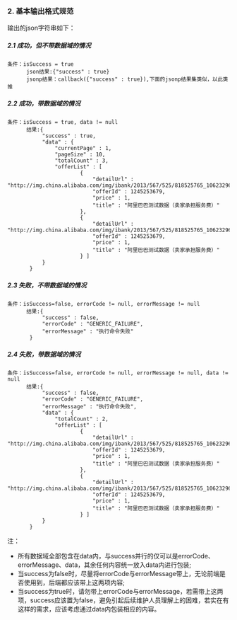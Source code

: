  ### 2. 基本输出格式规范

输出的json字符串如下：

##### 2.1 成功，但不带数据域的情况
```
条件：isSuccess = true
      json结果:{"success" : true}
      jsonp结果：callback({"success" : true}),下面的jsonp结果集类似，以此类推
```

##### 2.2 成功，带数据域的情况
```
条件：isSuccess = true, data != null
      结果:{
           "success" : true,
           "data" : {
               "currentPage" : 1,
               "pageSize" : 10,
               "totalCount" : 3,
               "offerList" : [
                       {
                           "detailUrl" : "http://img.china.alibaba.com/img/ibank/2013/567/525/818525765_106232967.summ.jpg",
                           "offerId" : 1245253679,
                           "price" : 1,
                           "title" : "阿里巴巴测试数据（卖家承担服务费）"
                       },
                       {
                           "detailUrl" : "http://img.china.alibaba.com/img/ibank/2013/567/525/818525765_106232967.summ.jpg",
                           "offerId" : 1245253679,
                           "price" : 1,
                           "title" : "阿里巴巴测试数据（卖家承担服务费）"
                       } ]
           }
       }
```

##### 2.3 失败，不带数据域的情况
```
条件：isSuccess=false, errorCode != null, errorMessage != null
      结果:{
           "success" : false,
           "errorCode" : "GENERIC_FAILURE",
           "errorMessage" : "执行命令失败"
       }
```

##### 2.4 失败，带数据域的情况
```
条件：isSuccess=false, errorCode != null, errorMessage != null, data != null
      结果:{
           "success" : false,
           "errorCode" : "GENERIC_FAILURE",
           "errorMessage" : "执行命令失败",
           "data" : {
               "totalCount" : 2,
               "offerList" : [
                       {
                           "detailUrl" : "http://img.china.alibaba.com/img/ibank/2013/567/525/818525765_106232967.summ.jpg",
                           "offerId" : 1245253679,
                           "price" : 1,
                           "title" : "阿里巴巴测试数据（卖家承担服务费）"
                       },
                       {
                           "detailUrl" : "http://img.china.alibaba.com/img/ibank/2013/567/525/818525765_106232967.summ.jpg",
                           "offerId" : 1245253679,
                           "price" : 1,
                           "title" : "阿里巴巴测试数据（卖家承担服务费）"
                       } ]
           }
       }
```
注：
* 所有数据域全部包含在data内，与success并行的仅可以是errorCode、errorMessage、data，其余任何内容统一放入data内进行包装;
* 当success为false时，尽量将errorCode与errorMessage带上，无论前端是否使用到，后端都应该带上这两项内容;
* 当success为true时，请勿带上errorCode与errorMessage，若需带上这两项，success应该置为false，避免引起后续维护人员理解上的困难，若实在有这样的需求，应该考虑通过data内包装相应的内容。
